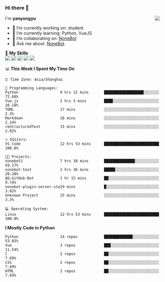 ### Hi there 👋

<a href="#">
  <img align="right" src="https://github-readme-stats.vercel.app/api?username=yanyongyu&count_private=true&show_icons=true&bg_color=15,f2f7fd,E0EAFC" />
</a>

I'm **yanyongyu**

- 🔭 I’m currently working on: student
- 🌱 I’m currently learning: Python, VueJS
- 👯 I’m collaborating on: [NoneBot](https://github.com/nonebot)
- 💬 Ask me about: [NoneBot](https://github.com/nonebot)

🌟 **My Skills**  
![](https://img.shields.io/badge/-Python-3e74a2?style=flat-square&logo=Python&logoColor=fff)
![](https://img.shields.io/badge/-Vue-4fc08d?style=flat-square&logo=Vue.js&logoColor=fff)
![](https://img.shields.io/badge/-Node.js-339933?style=flat-square&logo=Node.js&logoColor=fff)
![](https://img.shields.io/badge/-Docker-2496ED?style=flat-square&logo=Docker&logoColor=fff)
![](https://img.shields.io/badge/-Linux-000000?style=flat-square&logo=Linux&logoColor=fff)

<!--START_SECTION:waka-->
📊 **This Week I Spent My Time On** 

```text
⌚︎ Time Zone: Asia/Shanghai

💬 Programming Languages: 
Python                   9 hrs 22 mins       ██████████████████░░░░░░░   72.69% 
Vue.js                   2 hrs 5 mins        ████░░░░░░░░░░░░░░░░░░░░░   16.18% 
TOML                     17 mins             ░░░░░░░░░░░░░░░░░░░░░░░░░   2.3% 
Markdown                 16 mins             ░░░░░░░░░░░░░░░░░░░░░░░░░   2.14% 
reStructuredText         15 mins             ░░░░░░░░░░░░░░░░░░░░░░░░░   2.02%

🔥 Editors: 
VS Code                  12 hrs 53 mins      █████████████████████████   100.0%

🐱‍💻 Projects: 
nonebot2                 7 hrs 38 mins       ██████████████░░░░░░░░░░░   59.27% 
nonebot-test             2 hrs 36 mins       █████░░░░░░░░░░░░░░░░░░░░   20.28% 
QQ-GitHub-Bot            1 hr 15 mins        ██░░░░░░░░░░░░░░░░░░░░░░░   9.74% 
nonebot-plugin-server-sta29 mins             █░░░░░░░░░░░░░░░░░░░░░░░░   3.82% 
Unknown Project          25 mins             ░░░░░░░░░░░░░░░░░░░░░░░░░   3.3%

💻 Operating System: 
Linux                    12 hrs 53 mins      █████████████████████████   100.0%

```

**I Mostly Code in Python** 

```text
Python                   14 repos            █████████████░░░░░░░░░░░░   53.85% 
Vue                      3 repos             ███░░░░░░░░░░░░░░░░░░░░░░   11.54% 
C                        2 repos             ██░░░░░░░░░░░░░░░░░░░░░░░   7.69% 
CSS                      2 repos             ██░░░░░░░░░░░░░░░░░░░░░░░   7.69% 
HTML                     2 repos             ██░░░░░░░░░░░░░░░░░░░░░░░   7.69%

```



<!--END_SECTION:waka-->
